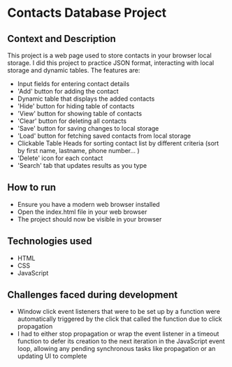 # Contacts Database Project
## Context and Description
This project is a web page used to store contacts in your browser local storage. I did this project to practice JSON format, interacting with local storage and dynamic tables. The features are:
* Input fields for entering contact details
* 'Add' button for adding the contact
* Dynamic table that displays the added contacts
* 'Hide' button for hiding table of contacts
* 'View' button for showing table of contacts
* 'Clear' button for deleting all contacts
* 'Save' button for saving changes to local storage
* 'Load' button for fetching saved contacts from local storage
* Clickable Table Heads for sorting contact list by different criteria (sort by first name, lastname, phone number... )
* 'Delete' icon for each contact
* 'Search' tab that updates results as you type
## How to run
* Ensure you have a modern web browser installed
* Open the index.html file in your web browser
* The project should now be visible in your browser
## Technologies used
* HTML
* CSS
* JavaScript
## Challenges faced during development
* Window click event listeners that were to be set up by a function were automatically triggered by the click that called the function due to click propagation
 * I had to either stop propagation or wrap the event listener in a timeout function to defer its creation to the next iteration in the JavaScript event loop, allowing any pending synchronous tasks like propagation or an updating UI to complete